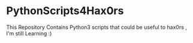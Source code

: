 # PythonScripts4Hax0rs
This Repository Contains Python3 scripts that could be useful to hax0rs , I'm still Learning :)
